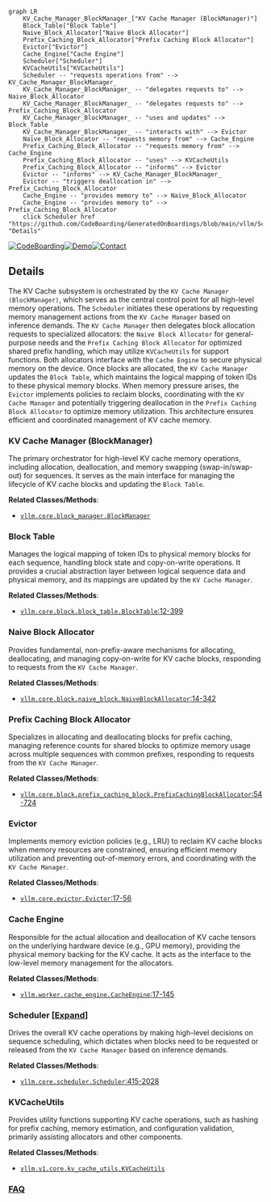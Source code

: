 ```mermaid
graph LR
    KV_Cache_Manager_BlockManager_["KV Cache Manager (BlockManager)"]
    Block_Table["Block Table"]
    Naive_Block_Allocator["Naive Block Allocator"]
    Prefix_Caching_Block_Allocator["Prefix Caching Block Allocator"]
    Evictor["Evictor"]
    Cache_Engine["Cache Engine"]
    Scheduler["Scheduler"]
    KVCacheUtils["KVCacheUtils"]
    Scheduler -- "requests operations from" --> KV_Cache_Manager_BlockManager_
    KV_Cache_Manager_BlockManager_ -- "delegates requests to" --> Naive_Block_Allocator
    KV_Cache_Manager_BlockManager_ -- "delegates requests to" --> Prefix_Caching_Block_Allocator
    KV_Cache_Manager_BlockManager_ -- "uses and updates" --> Block_Table
    KV_Cache_Manager_BlockManager_ -- "interacts with" --> Evictor
    Naive_Block_Allocator -- "requests memory from" --> Cache_Engine
    Prefix_Caching_Block_Allocator -- "requests memory from" --> Cache_Engine
    Prefix_Caching_Block_Allocator -- "uses" --> KVCacheUtils
    Prefix_Caching_Block_Allocator -- "informs" --> Evictor
    Evictor -- "informs" --> KV_Cache_Manager_BlockManager_
    Evictor -- "triggers deallocation in" --> Prefix_Caching_Block_Allocator
    Cache_Engine -- "provides memory to" --> Naive_Block_Allocator
    Cache_Engine -- "provides memory to" --> Prefix_Caching_Block_Allocator
    click Scheduler href "https://github.com/CodeBoarding/GeneratedOnBoardings/blob/main/vllm/Scheduler.md" "Details"
```

[![CodeBoarding](https://img.shields.io/badge/Generated%20by-CodeBoarding-9cf?style=flat-square)](https://github.com/CodeBoarding/GeneratedOnBoardings)[![Demo](https://img.shields.io/badge/Try%20our-Demo-blue?style=flat-square)](https://www.codeboarding.org/demo)[![Contact](https://img.shields.io/badge/Contact%20us%20-%20contact@codeboarding.org-lightgrey?style=flat-square)](mailto:contact@codeboarding.org)

## Details

The KV Cache subsystem is orchestrated by the `KV Cache Manager (BlockManager)`, which serves as the central control point for all high-level memory operations. The `Scheduler` initiates these operations by requesting memory management actions from the `KV Cache Manager` based on inference demands. The `KV Cache Manager` then delegates block allocation requests to specialized allocators: the `Naive Block Allocator` for general-purpose needs and the `Prefix Caching Block Allocator` for optimized shared prefix handling, which may utilize `KVCacheUtils` for support functions. Both allocators interface with the `Cache Engine` to secure physical memory on the device. Once blocks are allocated, the `KV Cache Manager` updates the `Block Table`, which maintains the logical mapping of token IDs to these physical memory blocks. When memory pressure arises, the `Evictor` implements policies to reclaim blocks, coordinating with the `KV Cache Manager` and potentially triggering deallocation in the `Prefix Caching Block Allocator` to optimize memory utilization. This architecture ensures efficient and coordinated management of KV cache memory.

### KV Cache Manager (BlockManager)
The primary orchestrator for high-level KV cache memory operations, including allocation, deallocation, and memory swapping (swap-in/swap-out) for sequences. It serves as the main interface for managing the lifecycle of KV cache blocks and updating the `Block Table`.


**Related Classes/Methods**:

- <a href="https://github.com/vllm-project/vllm/blob/main/vllm/core/block_manager.py" target="_blank" rel="noopener noreferrer">`vllm.core.block_manager.BlockManager`</a>


### Block Table
Manages the logical mapping of token IDs to physical memory blocks for each sequence, handling block state and copy-on-write operations. It provides a crucial abstraction layer between logical sequence data and physical memory, and its mappings are updated by the `KV Cache Manager`.


**Related Classes/Methods**:

- <a href="https://github.com/vllm-project/vllm/blob/main/vllm/core/block/block_table.py#L12-L399" target="_blank" rel="noopener noreferrer">`vllm.core.block.block_table.BlockTable`:12-399</a>


### Naive Block Allocator
Provides fundamental, non-prefix-aware mechanisms for allocating, deallocating, and managing copy-on-write for KV cache blocks, responding to requests from the `KV Cache Manager`.


**Related Classes/Methods**:

- <a href="https://github.com/vllm-project/vllm/blob/main/vllm/core/block/naive_block.py#L14-L342" target="_blank" rel="noopener noreferrer">`vllm.core.block.naive_block.NaiveBlockAllocator`:14-342</a>


### Prefix Caching Block Allocator
Specializes in allocating and deallocating blocks for prefix caching, managing reference counts for shared blocks to optimize memory usage across multiple sequences with common prefixes, responding to requests from the `KV Cache Manager`.


**Related Classes/Methods**:

- <a href="https://github.com/vllm-project/vllm/blob/main/vllm/core/block/prefix_caching_block.py#L54-L724" target="_blank" rel="noopener noreferrer">`vllm.core.block.prefix_caching_block.PrefixCachingBlockAllocator`:54-724</a>


### Evictor
Implements memory eviction policies (e.g., LRU) to reclaim KV cache blocks when memory resources are constrained, ensuring efficient memory utilization and preventing out-of-memory errors, and coordinating with the `KV Cache Manager`.


**Related Classes/Methods**:

- <a href="https://github.com/vllm-project/vllm/blob/main/vllm/core/evictor.py#L17-L56" target="_blank" rel="noopener noreferrer">`vllm.core.evictor.Evictor`:17-56</a>


### Cache Engine
Responsible for the actual allocation and deallocation of KV cache tensors on the underlying hardware device (e.g., GPU memory), providing the physical memory backing for the KV cache. It acts as the interface to the low-level memory management for the allocators.


**Related Classes/Methods**:

- <a href="https://github.com/vllm-project/vllm/blob/main/vllm/worker/cache_engine.py#L17-L145" target="_blank" rel="noopener noreferrer">`vllm.worker.cache_engine.CacheEngine`:17-145</a>


### Scheduler [[Expand]](./Scheduler.md)
Drives the overall KV cache operations by making high-level decisions on sequence scheduling, which dictates when blocks need to be requested or released from the `KV Cache Manager` based on inference demands.


**Related Classes/Methods**:

- <a href="https://github.com/vllm-project/vllm/blob/main/vllm/core/scheduler.py#L415-L2028" target="_blank" rel="noopener noreferrer">`vllm.core.scheduler.Scheduler`:415-2028</a>


### KVCacheUtils
Provides utility functions supporting KV cache operations, such as hashing for prefix caching, memory estimation, and configuration validation, primarily assisting allocators and other components.


**Related Classes/Methods**:

- <a href="https://github.com/vllm-project/vllm/blob/main/vllm/v1/core/kv_cache_utils.py" target="_blank" rel="noopener noreferrer">`vllm.v1.core.kv_cache_utils.KVCacheUtils`</a>




### [FAQ](https://github.com/CodeBoarding/GeneratedOnBoardings/tree/main?tab=readme-ov-file#faq)